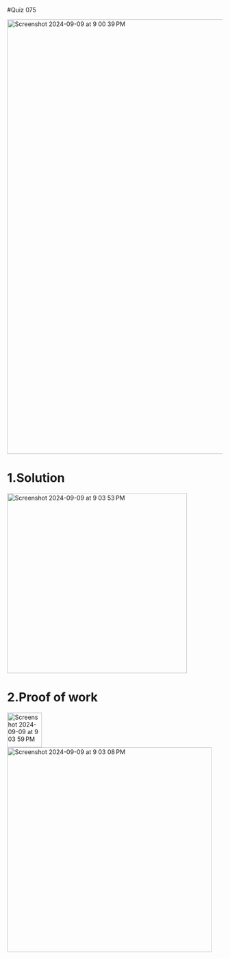 #Quiz 075


<img width="1014" alt="Screenshot 2024-09-09 at 9 00 39 PM" src="https://github.com/user-attachments/assets/b5adea8a-5dd7-4298-9f2c-48c9889f34ba">




# 1.Solution
<img width="420" alt="Screenshot 2024-09-09 at 9 03 53 PM" src="https://github.com/user-attachments/assets/6b174866-db7e-4f6c-a1b5-1b8b4477d98a">


# 2.Proof of work
<img width="81" alt="Screenshot 2024-09-09 at 9 03 59 PM" src="https://github.com/user-attachments/assets/8f50a01c-83e3-4853-915c-62b5a6dbfede">
<img width="478" alt="Screenshot 2024-09-09 at 9 03 08 PM" src="https://github.com/user-attachments/assets/c7995065-822d-4de4-ae57-672736a6ae4d">
